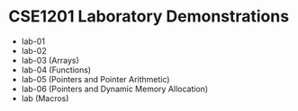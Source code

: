 # CSE1201 Laboratory Demonstrations

- lab-01
- lab-02
- lab-03 (Arrays)
- lab-04 (Functions)
- lab-05 (Pointers and Pointer Arithmetic)
- lab-06 (Pointers and Dynamic Memory Allocation)
- lab (Macros)